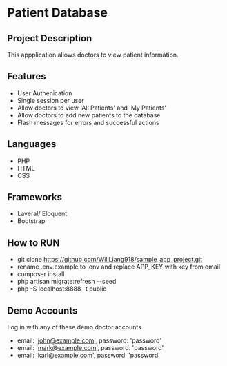 # Patient Database

## Project Description
This appplication allows doctors to view patient information.

## Features
- User Authenication
- Single session per user
- Allow doctors to view 'All Patients' and 'My Patients'
- Allow doctors to add new patients to the database
- Flash messages for errors and successful actions

## Languages
- PHP
- HTML
- CSS

## Frameworks
- Laveral/ Eloquent
- Bootstrap

## How to RUN
- git clone https://github.com/WillLiang918/sample_app_project.git
- rename .env.example to .env and replace APP_KEY with key from email
- composer install
- php artisan migrate:refresh --seed
- php -S localhost:8888 -t public

## Demo Accounts
Log in with any of these demo doctor accounts.
- email: 'john@example.com', password: 'password'
- email: 'mark@example.com', password: 'password'
- email: 'karl@example.com', password: 'password'
